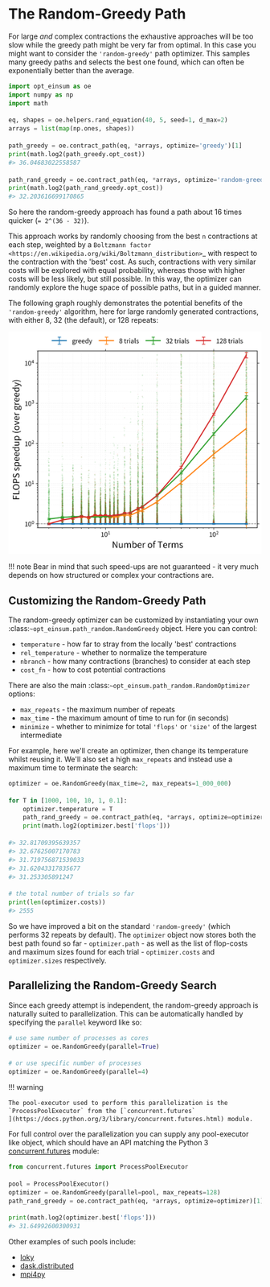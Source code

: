 # The Random-Greedy Path

For large *and* complex contractions the exhaustive approaches will be too slow
while the greedy path might be very far from optimal. In this case you might
want to consider the `'random-greedy'` path optimizer. This samples many
greedy paths and selects the best one found, which can often be exponentially
better than the average.

```python
import opt_einsum as oe
import numpy as np
import math

eq, shapes = oe.helpers.rand_equation(40, 5, seed=1, d_max=2)
arrays = list(map(np.ones, shapes))

path_greedy = oe.contract_path(eq, *arrays, optimize='greedy')[1]
print(math.log2(path_greedy.opt_cost))
#> 36.04683022558587

path_rand_greedy = oe.contract_path(eq, *arrays, optimize='random-greedy')[1]
print(math.log2(path_rand_greedy.opt_cost))
#> 32.203616699170865
```

So here the random-greedy approach has found a path about
16 times quicker (`= 2^(36 - 32)`).

This approach works by randomly choosing from the best `n` contractions at
each step, weighted by a
`Boltzmann factor <https://en.wikipedia.org/wiki/Boltzmann_distribution>`_ with
respect to the contraction with the 'best' cost. As such, contractions with
very similar costs will be explored with equal probability, whereas those with
higher costs will be less likely, but still possible. In this way, the
optimizer can randomly explore the huge space of possible paths, but in a
guided manner.

The following graph roughly demonstrates the potential benefits of the
`'random-greedy'` algorithm, here for large randomly generated contractions,
with either 8, 32 (the default), or 128 repeats:

![Path Finding](../img/path_found_flops_random.png)

!!! note
    Bear in mind that such speed-ups are not guaranteed - it very much depends
    on how structured or complex your contractions are.


## Customizing the Random-Greedy Path

The random-greedy optimizer can be customized by instantiating your own
:class:`~opt_einsum.path_random.RandomGreedy` object. Here you can control:

- `temperature` - how far to stray from the locally 'best' contractions
- `rel_temperature` - whether to normalize the temperature
- `nbranch` - how many contractions (branches) to consider at each step
- `cost_fn` - how to cost potential contractions

There are also the main :class:`~opt_einsum.path_random.RandomOptimizer`
options:

- `max_repeats` - the maximum number of repeats
- `max_time` - the maximum amount of time to run for (in seconds)
- `minimize` - whether to minimize for total `'flops'` or `'size'` of the
  largest intermediate

For example, here we'll create an optimizer, then change its temperature
whilst reusing it. We'll also set a high `max_repeats` and instead use a
maximum time to terminate the search:

```python
optimizer = oe.RandomGreedy(max_time=2, max_repeats=1_000_000)

for T in [1000, 100, 10, 1, 0.1]:
    optimizer.temperature = T
    path_rand_greedy = oe.contract_path(eq, *arrays, optimize=optimizer)[1]
    print(math.log2(optimizer.best['flops']))

#> 32.81709395639357
#> 32.67625007170783
#> 31.719756871539033
#> 31.62043317835677
#> 31.253305891247

# the total number of trials so far
print(len(optimizer.costs))
#> 2555
```

So we have improved a bit on the standard `'random-greedy'` (which performs 32 repeats by default).
The `optimizer` object now stores both the best path
found so far - `optimizer.path` - as well as the list of flop-costs and
maximum sizes found for each trial - `optimizer.costs` and
`optimizer.sizes` respectively.


## Parallelizing the Random-Greedy Search

Since each greedy attempt is independent, the random-greedy approach is
naturally suited to parallelization. This can be automatically handled by
specifying the `parallel` keyword like so:

```python
# use same number of processes as cores
optimizer = oe.RandomGreedy(parallel=True)

# or use specific number of processes
optimizer = oe.RandomGreedy(parallel=4)
```

!!! warning

    The pool-executor used to perform this parallelization is the
    `ProcessPoolExecutor` from the [`concurrent.futures`
    ](https://docs.python.org/3/library/concurrent.futures.html) module.

For full control over the parallelization you can supply any
pool-executor like object, which should have an API matching the Python 3
[concurrent.futures](https://docs.python.org/3/library/concurrent.futures.html>)
module:

```python
from concurrent.futures import ProcessPoolExecutor

pool = ProcessPoolExecutor()
optimizer = oe.RandomGreedy(parallel=pool, max_repeats=128)
path_rand_greedy = oe.contract_path(eq, *arrays, optimize=optimizer)[1]

print(math.log2(optimizer.best['flops']))
#> 31.64992600300931
```

Other examples of such pools include:

- [loky](https://loky.readthedocs.io/en/latest/)
- [dask.distributed](http://distributed.dask.org/en/latest/)
- [mpi4py](https://mpi4py.readthedocs.io/en/latest/)
